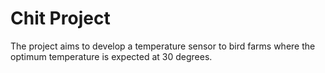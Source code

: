 # Chit Project

The project aims to develop a temperature sensor to bird farms where the optimum temperature is expected at 30 degrees. 
